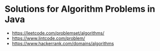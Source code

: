 # Solutions for Algorithm Problems in Java
* https://leetcode.com/problemset/algorithms/
* https://www.lintcode.com/problem/
* https://www.hackerrank.com/domains/algorithms
